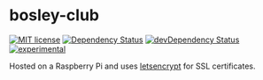 # bosley-club

[![MIT license](http://img.shields.io/badge/license-MIT-brightgreen.svg)](http://opensource.org/licenses/MIT)
[![Dependency Status](https://david-dm.org/domfarolino/bosley-club.svg)](https://david-dm.org/domfarolino/bosley-club)
[![devDependency Status](https://david-dm.org/domfarolino/bosley-club/dev-status.svg)](https://david-dm.org/domfarolino/bosley-club#info=devDependencies)
[![experimental](http://badges.github.io/stability-badges/dist/experimental.svg)](http://github.com/badges/stability-badges)

Hosted on a Raspberry Pi and uses [letsencrypt](https://letsencrypt.org/) for SSL certificates.
